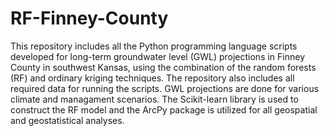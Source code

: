 # RF-Finney-County
This repository includes all the Python programming language scripts developed for long-term groundwater level (GWL) projections in Finney County in southwest Kansas, using the combination of the random forests (RF) and ordinary kriging techniques. The repository also includes all required data for running the scripts. GWL projections are done for various climate and managament scenarios. The Scikit-learn library is used to construct the RF model and the ArcPy package is utilized for all geospatial and geostatistical analyses.  
